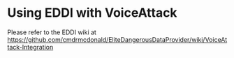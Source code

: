 # Using EDDI with VoiceAttack

Please refer to the EDDI wiki at https://github.com/cmdrmcdonald/EliteDangerousDataProvider/wiki/VoiceAttack-Integration

